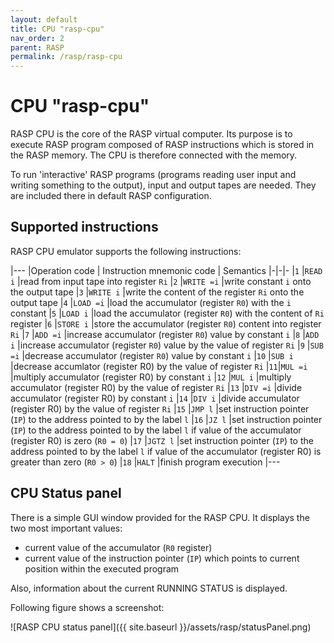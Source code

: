 ```yaml
---
layout: default
title: CPU "rasp-cpu"
nav_order: 2
parent: RASP
permalink: /rasp/rasp-cpu
---
```


# CPU "rasp-cpu"

RASP CPU is the core of the RASP virtual computer. Its purpose is to execute RASP program composed of RASP instructions which is stored in the RASP memory. The CPU is therefore connected with the memory. 

To run 'interactive' RASP programs (programs reading user input and writing something to the output), input and output tapes are needed. They are included there in default RASP configuration.

## Supported instructions

RASP CPU emulator supports the following instructions:

|---
|Operation code | Instruction mnemonic code | Semantics
|-|-|-
|`1` |`READ i` |read from input tape into register `Ri`
|`2` |`WRITE =i` |write constant `i` onto the output tape
|`3` |`WRITE i` |write the content of the register `Ri` onto the output tape
|`4` |`LOAD =i` |load the accumulator (register `R0`) with the `i` constant
|`5` |`LOAD i` |load the accumulator (register `R0`) with the content of `Ri` register
|`6` |`STORE i` |store the accumulator (register `R0`) content into register `Ri`
|`7` |`ADD =i` |increase accumulator (register `R0`) value by constant `i`
|`8` |`ADD i` |increase accumulator (register `R0`) value by the value of register `Ri`
|`9` |`SUB =i` |decrease accumulator (register `R0`) value by constant `i`
|`10` |`SUB i` |decrease accumlator (register R0) by the value of register `Ri`
|`11`|`MUL =i` |multiply accumulator (register R0) by constant `i`
|`12` |`MUL i` |multiply accumulator (register R0) by the value of register `Ri`
|`13` |`DIV =i` |divide accumulator (register R0) by constant `i`
|`14` |`DIV i` |divide accumulator (register R0) by the value of register `Ri`
|`15` |`JMP l` |set instruction pointer (`IP`) to the address pointed to by the label `l`
|`16` |`JZ l` |set instruction pointer (`IP`) to the address pointed to by the label `l` if value of the accumulator (register R0) is zero (`R0 = 0`)
|`17` |`JGTZ l` |set instruction pointer (`IP`) to the address pointed to by the label `l` if value of the accumulator (register R0) is greater than zero (`R0 > 0`)
|`18` |`HALT` |finish program execution
|---

## CPU Status panel

There is a simple GUI window provided for the RASP CPU. It displays the two most important values: 

- current value of the accumulator (`R0` register)
- current value of the instruction pointer (`IP`) which points to current position within the executed program 

Also, information about the current RUNNING STATUS is displayed.

Following figure shows a screenshot:

![RASP CPU status panel]({{ site.baseurl }}/assets/rasp/statusPanel.png)
